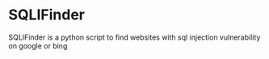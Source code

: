 # SQLIFinder
SQLIFinder is a python script to find websites with sql injection vulnerability on google or bing

